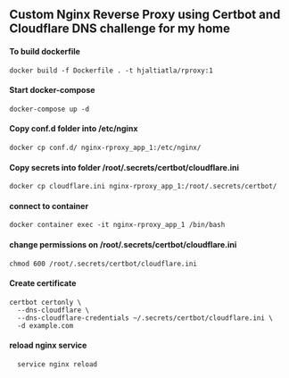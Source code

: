 ## Custom Nginx Reverse Proxy using Certbot and Cloudflare DNS challenge for my home  
#### To build dockerfile
```
docker build -f Dockerfile . -t hjaltiatla/rproxy:1
```
#### Start docker-compose 
```
docker-compose up -d
```
#### Copy conf.d folder into /etc/nginx  
```
docker cp conf.d/ nginx-rproxy_app_1:/etc/nginx/
```
#### Copy secrets into folder   /root/.secrets/certbot/cloudflare.ini
```
docker cp cloudflare.ini nginx-rproxy_app_1:/root/.secrets/certbot/
```
#### connect to container 
```
docker container exec -it nginx-rproxy_app_1 /bin/bash
```
#### change permissions on /root/.secrets/certbot/cloudflare.ini
```
chmod 600 /root/.secrets/certbot/cloudflare.ini
```
#### Create certificate
```
certbot certonly \
  --dns-cloudflare \
  --dns-cloudflare-credentials ~/.secrets/certbot/cloudflare.ini \
  -d example.com
```

#### reload nginx service
```
  service nginx reload
```
